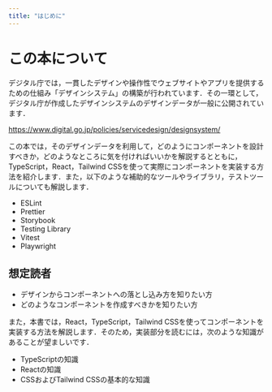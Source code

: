 ```yaml
---
title: "はじめに"
---
```


# この本について

デジタル庁では，一貫したデザインや操作性でウェブサイトやアプリを提供するための仕組み「デザインシステム」の構築が行われています．その一環として，デジタル庁が作成したデザインシステムのデザインデータが一般に公開されています．

https://www.digital.go.jp/policies/servicedesign/designsystem/

この本では，そのデザインデータを利用して，どのようにコンポーネントを設計すべきか，どのようなところに気を付ければいいかを解説するとともに，TypeScript，React，Tailwind CSSを使って実際にコンポーネントを実装する方法を紹介します．また，以下のような補助的なツールやライブラリ，テストツールについても解説します．

- ESLint
- Prettier
- Storybook
- Testing Library
- Vitest
- Playwright

## 想定読者

- デザインからコンポーネントへの落とし込み方を知りたい方
- どのようなコンポーネントを作成すべきかを知りたい方

また，本書では，React，TypeScript，Tailwind CSSを使ってコンポーネントを実装する方法を解説します．そのため，実装部分を読むには，次のような知識があることが望ましいです．

- TypeScriptの知識
- Reactの知識
- CSSおよびTailwind CSSの基本的な知識
